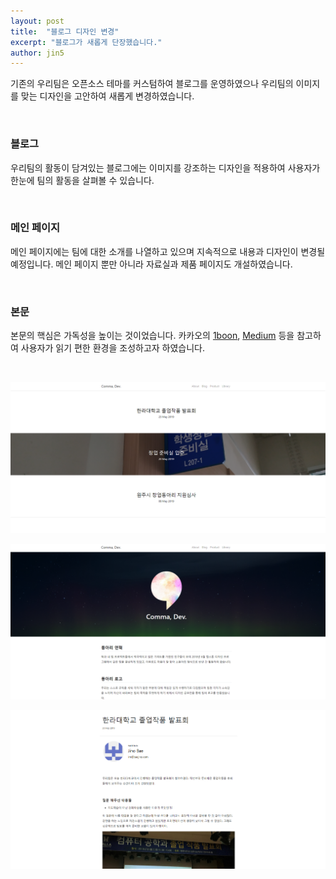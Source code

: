 ```yaml
---
layout: post
title:  "블로그 디자인 변경"
excerpt: "블로그가 새롭게 단장했습니다."
author: jin5
---
```


기존의 우리팀은 오픈소스 테마를 커스텀하여 블로그를 운영하였으나 우리팀의 이미지를 맞는 디자인을 고안하여 새롭게 변경하였습니다.

<br>

### 블로그

우리팀의 활동이 담겨있는 블로그에는 이미지를 강조하는 디자인을 적용하여 사용자가 한눈에 팀의 활동을 살펴볼 수 있습니다.

<br>

### 메인 페이지

메인 페이지에는 팀에 대한 소개를 나열하고 있으며 지속적으로 내용과 디자인이 변경될 예정입니다. 메인 페이지 뿐만 아니라 자료실과 제품 페이지도 개설하였습니다.

<br>

### 본문

본문의 핵심은 가독성을 높이는 것이었습니다. 카카오의 [1boon](https://1boon.kakao.com/), [Medium](https://medium.com/) 등을 참고하여 사용자가 읽기 편한 환경을 조성하고자 하였습니다.

<br>

<p style="text-align: center;"><img src="/assets/images/2019-07-10/1.png"></p>

<p style="text-align: center;"><img src="/assets/images/2019-07-10/2.png"></p>

<p style="text-align: center;"><img src="/assets/images/2019-07-10/3.png"></p>